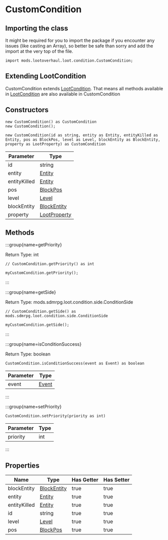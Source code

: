# CustomCondition

## Importing the class

It might be required for you to import the package if you encounter any issues (like casting an Array), so better be safe than sorry and add the import at the very top of the file.
```zenscript
import mods.lootoverhaul.loot.condition.CustomCondition;
```


## Extending LootCondition

CustomCondition extends [LootCondition](/mods/lootoverhaul/loot/condition/basic/LootCondition). That means all methods available in [LootCondition](/mods/lootoverhaul/loot/condition/basic/LootCondition) are also available in CustomCondition

## Constructors


```zenscript
new CustomCondition() as CustomCondition
new CustomCondition();
```

```zenscript
new CustomCondition(id as string, entity as Entity, entityKilled as Entity, pos as BlockPos, level as Level, blockEntity as BlockEntity, property as LootProperty) as CustomCondition
```
|  Parameter   |                         Type                         |
|--------------|------------------------------------------------------|
| id           | string                                               |
| entity       | [Entity](/vanilla/api/entity/Entity)                 |
| entityKilled | [Entity](/vanilla/api/entity/Entity)                 |
| pos          | [BlockPos](/vanilla/api/util/math/BlockPos)          |
| level        | [Level](/vanilla/api/world/Level)                    |
| blockEntity  | [BlockEntity](/vanilla/api/block/entity/BlockEntity) |
| property     | [LootProperty](/mods/lootoverhaul/loot/LootProperty) |



## Methods

:::group{name=getPriority}

Return Type: int

```zenscript
// CustomCondition.getPriority() as int

myCustomCondition.getPriority();
```

:::

:::group{name=getSide}

Return Type: mods.sdmrpg.loot.condition.side.ConditionSide

```zenscript
// CustomCondition.getSide() as mods.sdmrpg.loot.condition.side.ConditionSide

myCustomCondition.getSide();
```

:::

:::group{name=isConditionSuccess}

Return Type: boolean

```zenscript
CustomCondition.isConditionSuccess(event as Event) as boolean
```

| Parameter |              Type               |
|-----------|---------------------------------|
| event     | [Event](/forge/api/event/Event) |


:::

:::group{name=setPriority}

```zenscript
CustomCondition.setPriority(priority as int)
```

| Parameter | Type |
|-----------|------|
| priority  | int  |


:::


## Properties

|     Name     |                         Type                         | Has Getter | Has Setter |
|--------------|------------------------------------------------------|------------|------------|
| blockEntity  | [BlockEntity](/vanilla/api/block/entity/BlockEntity) | true       | true       |
| entity       | [Entity](/vanilla/api/entity/Entity)                 | true       | true       |
| entityKilled | [Entity](/vanilla/api/entity/Entity)                 | true       | true       |
| id           | string                                               | true       | true       |
| level        | [Level](/vanilla/api/world/Level)                    | true       | true       |
| pos          | [BlockPos](/vanilla/api/util/math/BlockPos)          | true       | true       |


